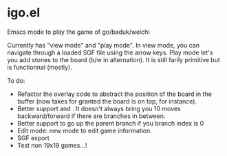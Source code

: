 # igo.el
Emacs mode to play the game of go/baduk/weichi

Currently has "view mode" and "play mode". In view mode, you can navigate through a loaded SGF file using the arrow keys. Play mode let's you add stones to the board (b/w in alternation). It is still farily primitive but is functionnal (mostly). 

To do:

- Refactor the overlay code to abstract the position of the board in the buffer (now takes for granted the board is on top, for instance).
- Better support <s-left> and <s-right>. It doesn't always bring you 10 moves backward/forward if there are branches in between.
- Better support <up> to go up the parent branch if you branch index is 0
- Edit mode: new mode to edit game information.
 - SGF export
 - Test non 19x19 games...!
